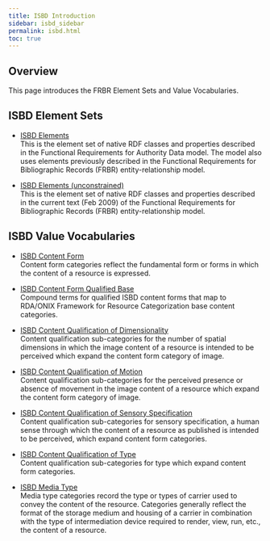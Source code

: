 ```yaml
---
title: ISBD Introduction
sidebar: isbd_sidebar
permalink: isbd.html
toc: true
---
```


## Overview

This page introduces the FRBR Element Sets and Value Vocabularies.

## ISBD Element Sets

* [ISBD Elements](/isbd/elements.html)  
  This is the element set of native RDF classes and properties described in the Functional Requirements for Authority Data model. The model also uses elements previously described in the Functional Requirements for Bibliographic Records (FRBR) entity-relationship model. 

* [ISBD Elements (unconstrained)](/isbd/unc/elements.html)  
  This is the element set of native RDF classes and properties described in the current text (Feb 2009) of the Functional Requirements for Bibliographic Records (FRBR) entity-relationship model.

## ISBD Value Vocabularies

* [ISBD Content Form](/isbd/terms/contentform.html)  
  Content form categories reflect the fundamental form or forms in which the content of a resource is expressed.

* [ISBD Content Form Qualified Base](/isbd/terms/contentformbase.html)  
  Compound terms for qualified ISBD content forms that map to RDA/ONIX Framework for Resource Categorization base content categories.

* [ISBD Content Qualification of Dimensionality](/isbd/terms/contentqualification/dimensionality.html)  
  Content qualification sub-categories for the number of spatial dimensions in which the image content of a resource is intended to be perceived which expand the content form category of image.

* [ISBD Content Qualification of Motion](/isbd/terms/contentqualification/motion.html)  
  Content qualification sub-categories for the perceived presence or absence of movement in the image content of a resource which expand the content form category of image.

* [ISBD Content Qualification of Sensory Specification](/isbd/terms/contentqualification/sensoryspecfication.html)  
  Content qualification sub-categories for sensory specification, a human sense through which the content of a resource as published is intended to be perceived, which expand content form categories.

* [ISBD Content Qualification of Type](/isbd/terms/contentqualification/type.html)  
  Content qualification sub-categories for type which expand content form categories.

* [ISBD Media Type](/isbd/terms/mediatype.html)  
  Media type categories record the type or types of carrier used to convey the content of the resource. Categories generally reflect the format of the storage medium and housing of a carrier in combination with the type of intermediation device required to render, view, run, etc., the content of a resource.
  